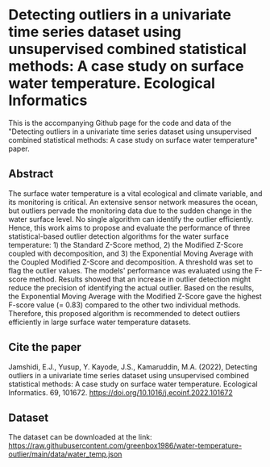 # Detecting outliers in a univariate time series dataset using unsupervised combined statistical methods: A case study on surface water temperature. Ecological Informatics
This is the accompanying Github page for the code and data of the "Detecting outliers in a univariate time series dataset using unsupervised combined statistical methods: A case study on surface water temperature" paper.

## Abstract
The surface water temperature is a vital ecological and climate variable, and its monitoring is critical. An extensive sensor network measures the ocean, but outliers pervade the monitoring data due to the sudden change in the water surface level. No single algorithm can identify the outlier efficiently. Hence, this work aims to propose and evaluate the performance of three statistical-based outlier detection algorithms for the water surface temperature: 1) the Standard Z-Score method, 2) the Modified Z-Score coupled with decomposition, and 3) the Exponential Moving Average with the Coupled Modified Z-Score and decomposition. A threshold was set to flag the outlier values. The models' performance was evaluated using the F-score method. Results showed that an increase in outlier detection might reduce the precision of identifying the actual outlier. Based on the results, the Exponential Moving Average with the Modified Z-Score gave the highest F-score value (= 0.83) compared to the other two individual methods. Therefore, this proposed algorithm is recommended to detect outliers efficiently in large surface water temperature datasets.

## Cite the paper
Jamshidi, E.J., Yusup, Y. Kayode, J.S., Kamaruddin, M.A. (2022), Detecting outliers in a univariate time series dataset using unsupervised combined statistical methods: A case study on surface water temperature. Ecological Informatics. 69, 101672. https://doi.org/10.1016/j.ecoinf.2022.101672

## Dataset
The dataset can be downloaded at the link: https://raw.githubusercontent.com/greenbox1986/water-temperature-outlier/main/data/water_temp.json
